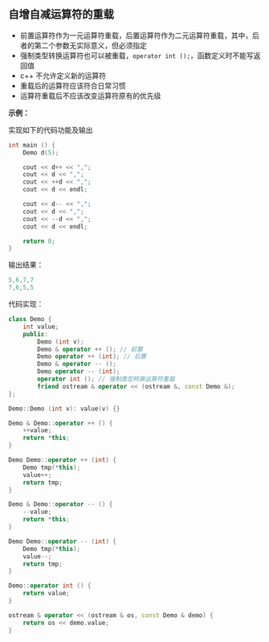 ## 自增自减运算符的重载

- 前置运算符作为一元运算符重载，后置运算符作为二元运算符重载，其中，后者的第二个参数无实际意义，但必须指定
- 强制类型转换运算符也可以被重载，`operator int ();`，函数定义时不能写返回值
- c++ 不允许定义新的运算符
- 重载后的运算符应该符合日常习惯
- 运算符重载后不应该改变运算符原有的优先级

**示例：**

实现如下的代码功能及输出

```c++
int main () {
    Demo d(5);

    cout << d++ << ",";
    cout << d << ",";
    cout << ++d << ",";
    cout << d << endl;

    cout << d-- << ",";
    cout << d << ",";
    cout << --d << ",";
    cout << d << endl;

    return 0;
}
```

输出结果：

```c++
5,6,7,7
7,6,5,5
```

代码实现：

```c++
class Demo {
    int value;
    public:
        Demo (int v);
        Demo & operator ++ (); // 前置
        Demo operator ++ (int); // 后置
        Demo & operator -- ();
        Demo operator -- (int);
        operator int (); // 强制类型转换运算符重载
        friend ostream & operator << (ostream &, const Demo &);
};

Demo::Demo (int v): value(v) {}

Demo & Demo::operator ++ () {
    ++value;
    return *this;
}

Demo Demo::operator ++ (int) {
    Demo tmp(*this);
    value++;
    return tmp;
}

Demo & Demo::operator -- () {
    --value;
    return *this;
}

Demo Demo::operator -- (int) {
    Demo tmp(*this);
    value--;
    return tmp;
}

Demo::operator int () {
    return value;
}

ostream & operator << (ostream & os, const Demo & demo) {
    return os << demo.value;
}
```